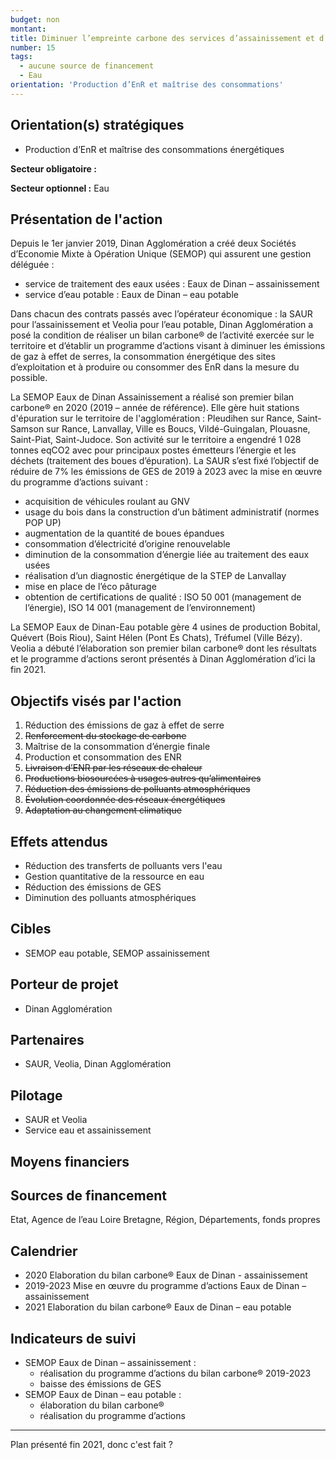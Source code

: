 ```yaml
---
budget: non
montant:
title: Diminuer l’empreinte carbone des services d’assainissement et d’eau potable
number: 15
tags:
  - aucune source de financement
  - Eau
orientation: 'Production d’EnR et maîtrise des consommations'
---
```


## Orientation(s) stratégiques

- Production d’EnR et maîtrise des consommations énergétiques

**Secteur obligatoire :**

**Secteur optionnel :** Eau

## Présentation de l'action

Depuis le 1er janvier 2019, Dinan Agglomération a créé deux Sociétés d’Economie Mixte à Opération Unique (SEMOP) qui assurent une gestion déléguée :
- service de traitement des eaux usées : Eaux de Dinan – assainissement
- service d’eau potable : Eaux de Dinan – eau potable

Dans chacun des contrats passés avec l’opérateur économique : la SAUR pour l’assainissement et Veolia pour l’eau potable, Dinan Agglomération a posé la condition de réaliser un bilan carbone® de l’activité exercée sur le territoire et d’établir un programme d’actions visant à diminuer les émissions de gaz à effet de serres, la consommation énergétique des sites d’exploitation et à produire ou consommer des EnR dans la mesure du possible.

La SEMOP Eaux de Dinan Assainissement a réalisé son premier bilan carbone® en 2020 (2019 – année de référence). Elle gère huit stations d'épuration sur le territoire de l'agglomération : Pleudihen sur Rance, Saint-Samson sur Rance, Lanvallay, Ville es Boucs, Vildé-Guingalan, Plouasne, Saint-Piat, Saint-Judoce.
Son activité sur le territoire a engendré 1 028 tonnes eqCO2 avec pour principaux postes émetteurs l’énergie et les déchets (traitement des boues d’épuration). La SAUR s’est fixé l’objectif de réduire de 7% les émissions de GES de 2019 à 2023 avec la mise en œuvre du programme d’actions suivant :
- acquisition de véhicules roulant au GNV
- usage du bois dans la construction d’un bâtiment administratif (normes POP UP)
- augmentation de la quantité de boues épandues
- consommation d’électricité d’origine renouvelable
- diminution de la consommation d’énergie liée au traitement des eaux usées
- réalisation d’un diagnostic énergétique de la STEP de Lanvallay
- mise en place de l’éco pâturage
- obtention de certifications de qualité : ISO 50 001 (management de l’énergie), ISO 14 001 (management de l’environnement)

La SEMOP Eaux de Dinan-Eau potable gère 4 usines de production Bobital, Quévert (Bois Riou), Saint Hélen (Pont Es Chats), Tréfumel (Ville Bézy). Veolia a débuté l’élaboration son premier bilan carbone® dont les résultats et le programme d’actions seront présentés à Dinan Agglomération d’ici la fin 2021.

## Objectifs visés par l'action

1. Réduction des émissions de gaz à effet de serre
2. ~~Renforcement du stockage de carbone~~
3. Maîtrise de la consommation d’énergie finale
4. Production et consommation des ENR
5. ~~Livraison d’ENR par les réseaux de chaleur~~
6. ~~Productions biosourcées à usages autres qu’alimentaires~~
7. ~~Réduction des émissions de polluants atmosphériques~~
8. ~~Évolution coordonnée des réseaux énergétiques~~
9. ~~Adaptation au changement climatique~~


## Effets attendus

- Réduction des transferts de polluants vers l'eau
- Gestion quantitative de la ressource en eau
- Réduction des émissions de GES
- Diminution des polluants atmosphériques

## Cibles

- SEMOP eau potable, SEMOP assainissement

## Porteur de projet

- Dinan Agglomération

## Partenaires

- SAUR, Veolia, Dinan Agglomération

## Pilotage

- SAUR et Veolia
- Service eau et assainissement

## Moyens financiers



## Sources de financement

Etat, Agence de l’eau Loire Bretagne, Région, Départements, fonds propres


## Calendrier

- 2020 Elaboration du bilan carbone® Eaux de Dinan - assainissement
- 2019-2023 Mise en œuvre du programme d’actions Eaux de Dinan – assainissement
- 2021 Elaboration du bilan carbone® Eaux de Dinan – eau potable

## Indicateurs de suivi

- SEMOP Eaux de Dinan – assainissement :
  - réalisation du programme d’actions du bilan carbone® 2019-2023
  - baisse des émissions de GES
- SEMOP Eaux de Dinan – eau potable :
  - élaboration du bilan carbone®
  - réalisation du programme d’actions

---
Plan présenté fin 2021, donc c'est fait ?
